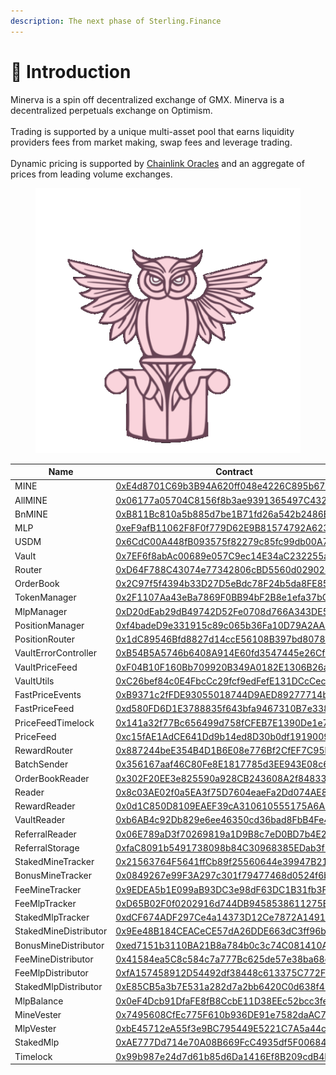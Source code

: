 ```yaml
---
description: The next phase of Sterling.Finance
---
```


# 🦉 Introduction

Minerva is a spin off decentralized exchange of GMX. Minerva is a decentralized perpetuals exchange on Optimism.\
\
Trading is supported by a unique multi-asset pool that earns liquidity providers fees from market making, swap fees and leverage trading.\
\
Dynamic pricing is supported by [Chainlink Oracles](https://chain.link/) and an aggregate of prices from leading volume exchanges.

<figure><img src=".gitbook/assets/frame_123_delay-0.04s.gif" alt=""><figcaption></figcaption></figure>

| Name                  | Contract                                                                                                                         |
| --------------------- | -------------------------------------------------------------------------------------------------------------------------------- |
| MINE                  | [0xE4d8701C69b3B94A620ff048e4226C895b67b2c0](https://optimistic.etherscan.io/address/0xe4d8701c69b3b94a620ff048e4226c895b67b2c0) |
| AllMINE               | [0x06177a05704C8156f8b3ae9391365497C432260A](https://optimistic.etherscan.io/address/0x06177a05704c8156f8b3ae9391365497c432260a) |
| BnMINE                | [0xB811Bc810a5b885d7be1B71fd26a542b2486E6f6](https://optimistic.etherscan.io/address/0xb811bc810a5b885d7be1b71fd26a542b2486e6f6) |
| MLP                   | [0xeF9afB11062F8F0f779D62E9B81574792A623775](https://optimistic.etherscan.io/address/0xef9afb11062f8f0f779d62e9b81574792a623775) |
| USDM                  | [0x6CdC00A448fB093575f82279c85fc99db00A74A4](https://optimistic.etherscan.io/address/0x6cdc00a448fb093575f82279c85fc99db00a74a4) |
| Vault                 | [0x7EF6f8abAc00689e057C9ec14E34aC232255a2fb](https://optimistic.etherscan.io/address/0x7ef6f8abac00689e057c9ec14e34ac232255a2fb) |
| Router                | [0xD64F788C43074e77342806cBD5560d029028e253](https://optimistic.etherscan.io/address/0xd64f788c43074e77342806cbd5560d029028e253) |
| OrderBook             | [0x2C97f5f4394b33D27D5eBdc78F24b5da8FE85D5B](https://optimistic.etherscan.io/address/0x2c97f5f4394b33d27d5ebdc78f24b5da8fe85d5b) |
| TokenManager          | [0x2F1107Aa43eBa7869F0BB94bF2B8e1efa37bCbA3](https://optimistic.etherscan.io/address/0x2f1107aa43eba7869f0bb94bf2b8e1efa37bcba3) |
| MlpManager            | [0xD20dEab29dB49742D52Fe0708d766A343DE58EFe](https://optimistic.etherscan.io/address/0xd20deab29db49742d52fe0708d766a343de58efe) |
| PositionManager       | [0xf4badeD9e331915c89c065b36Fa10D79A2AAF662](https://optimistic.etherscan.io/address/0xf4baded9e331915c89c065b36fa10d79a2aaf662) |
| PositionRouter        | [0x1dC89546Bfd8827d14ccE56108B397bd807862b7](https://optimistic.etherscan.io/address/0x1dc89546bfd8827d14cce56108b397bd807862b7) |
| VaultErrorController  | [0xB54B5A5746b6408A914E60fd3547445e26Cf2C34](https://optimistic.etherscan.io/address/0xb54b5a5746b6408a914e60fd3547445e26cf2c34) |
| VaultPriceFeed        | [0xF04B10F160Bb709920B349A0182E1306B26a4A8B](https://optimistic.etherscan.io/address/0xf04b10f160bb709920b349a0182e1306b26a4a8b) |
| VaultUtils            | [0xC26bef84c0E4FbcCc29fcf9edFefE131DCcCec62](https://optimistic.etherscan.io/address/0xc26bef84c0e4fbccc29fcf9edfefe131dcccec62) |
| FastPriceEvents       | [0xB9371c2fFDE93055018744D9AED89277714b655a](https://optimistic.etherscan.io/address/0xb9371c2ffde93055018744d9aed89277714b655a) |
| FastPriceFeed         | [0xd580FD6D1E3788835f643bfa9467310B7e338618](https://optimistic.etherscan.io/address/0xd580fd6d1e3788835f643bfa9467310b7e338618) |
| PriceFeedTimelock     | [0x141a32f77Bc656499d758fCFEB7E1390De1e7252](https://optimistic.etherscan.io/address/0x141a32f77bc656499d758fcfeb7e1390de1e7252) |
| PriceFeed             | [0xc15fAE1AdCE641Dd9b14ed8D30b0df19190096E0](https://optimistic.etherscan.io/address/0xc15fae1adce641dd9b14ed8d30b0df19190096e0) |
| RewardRouter          | [0x887244beE354B4D1B6E08e776Bf2CfEF7C95b3e2](https://optimistic.etherscan.io/address/0x887244bee354b4d1b6e08e776bf2cfef7c95b3e2) |
| BatchSender           | [0x356167aaf46C80Fe8E1817785d3EE943E08c644b](https://optimistic.etherscan.io/address/0x356167aaf46c80fe8e1817785d3ee943e08c644b) |
| OrderBookReader       | [0x302F20EE3e825590a928CB243608A2f848336BcB](https://optimistic.etherscan.io/address/0x302f20ee3e825590a928cb243608a2f848336bcb) |
| Reader                | [0x8c03AE02f0a5EA3f75D7604eaeFa2Dd074AE8947](https://optimistic.etherscan.io/address/0x8c03ae02f0a5ea3f75d7604eaefa2dd074ae8947) |
| RewardReader          | [0x0d1C850D8109EAEF39cA310610555175A6A58E45](https://optimistic.etherscan.io/address/0x0d1c850d8109eaef39ca310610555175a6a58e45) |
| VaultReader           | [0xb6AB4c92Db829e6ee46350cd36bad8FbB4Fe48c5](https://optimistic.etherscan.io/address/0xb6ab4c92db829e6ee46350cd36bad8fbb4fe48c5) |
| ReferralReader        | [0x06E789aD3f70269819a1D9B8c7eD0BD7b4E2e607](https://optimistic.etherscan.io/address/0x06e789ad3f70269819a1d9b8c7ed0bd7b4e2e607) |
| ReferralStorage       | [0xfaC8091b5491738098b84C30968385EDab3f50c8](https://optimistic.etherscan.io/address/0xfac8091b5491738098b84c30968385edab3f50c8) |
| StakedMineTracker     | [0x21563764F5641ffCb89f25560644e39947B21bE0](https://optimistic.etherscan.io/address/0x21563764f5641ffcb89f25560644e39947b21be0) |
| BonusMineTracker      | [0x0849267e99F3A297c301f79477468d0524f6be20](https://optimistic.etherscan.io/address/0x0849267e99f3a297c301f79477468d0524f6be20) |
| FeeMineTracker        | [0x9EDEA5b1E099aB93DC3e98dF63DC1B31fb3FEf05](https://optimistic.etherscan.io/address/0x9edea5b1e099ab93dc3e98df63dc1b31fb3fef05) |
| FeeMlpTracker         | [0xD65B02F0f0202916d744DB9458538611275B5a7f](https://optimistic.etherscan.io/address/0xd65b02f0f0202916d744db9458538611275b5a7f) |
| StakedMlpTracker      | [0xdCF674ADF297Ce4a14373D12Ce7872A1491bfec5](https://optimistic.etherscan.io/address/0xdcf674adf297ce4a14373d12ce7872a1491bfec5) |
| StakedMineDistributor | [0x9Ee48B184CEACeCE57dA26DDE663dC3ff96b11E2](https://optimistic.etherscan.io/address/0x9ee48b184ceacece57da26dde663dc3ff96b11e2) |
| BonusMineDistributor  | [0xed7151b3110BA21B8a784b0c3c74C081410AF183](https://optimistic.etherscan.io/address/0xed7151b3110ba21b8a784b0c3c74c081410af183) |
| FeeMineDistributor    | [0x41584ea5C8c584c7a777Bc625de57e38ba68dDA8](https://optimistic.etherscan.io/address/0x41584ea5c8c584c7a777bc625de57e38ba68dda8) |
| FeeMlpDistributor     | [0xfA157458912D54492df38448c613375C772F2b08](https://optimistic.etherscan.io/address/0xfa157458912d54492df38448c613375c772f2b08) |
| StakedMlpDistributor  | [0xE85CB5a3b7E531a282d7a2bb6420C0d638f420e6](https://optimistic.etherscan.io/address/0xe85cb5a3b7e531a282d7a2bb6420c0d638f420e6) |
| MlpBalance            | [0x0eF4Dcb91DfaFE8fB8CcbE11D38EEc52bcc3febc](https://optimistic.etherscan.io/address/0x0ef4dcb91dfafe8fb8ccbe11d38eec52bcc3febc) |
| MineVester            | [0x7495608CfEc775F610b936DE91e7582daAC78A02](https://optimistic.etherscan.io/address/0x7495608cfec775f610b936de91e7582daac78a02) |
| MlpVester             | [0xbE45712eA55f3e9BC795449E5221C7A5a44cc472](https://optimistic.etherscan.io/address/0xbe45712ea55f3e9bc795449e5221c7a5a44cc472) |
| StakedMlp             | [0xAE777Dd714e70A08B669FcC4935df5F006842a92](https://optimistic.etherscan.io/address/0xae777dd714e70a08b669fcc4935df5f006842a92) |
| Timelock              | [0x99b987e24d7d61b85d6Da1416Ef8B209cdB4E3E8](https://optimistic.etherscan.io/address/0x99b987e24d7d61b85d6da1416ef8b209cdb4e3e8) |
